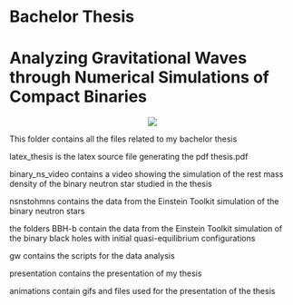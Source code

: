 # Bachelor Thesis
# Analyzing Gravitational Waves through Numerical Simulations of Compact Binaries
<p align="center"><img src="https://github.com/lorenzsp/Bachelor-Thesis/blob/master/animations/bbh-b3.gif"></p>
This folder contains all the files related to my bachelor thesis

latex_thesis is the latex source file generating the pdf thesis.pdf

binary_ns_video contains a video showing the simulation of the rest mass density of the binary neutron star studied in the thesis

nsnstohmns contains the data from the Einstein Toolkit simulation of the binary neutron stars

the folders BBH-b contain the data from the Einstein Toolkit simulation of the binary black holes with initial quasi-equilibrium configurations

gw contains the scripts for the data analysis

presentation contains the presentation of my thesis

animations contain gifs and files used for the presentation of the thesis



